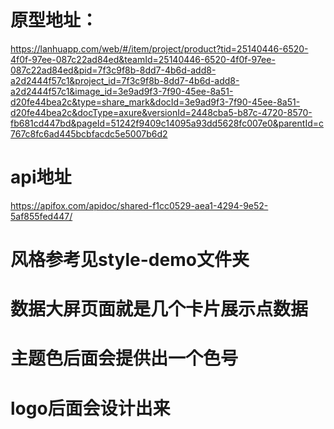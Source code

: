# 原型地址：
https://lanhuapp.com/web/#/item/project/product?tid=25140446-6520-4f0f-97ee-087c22ad84ed&teamId=25140446-6520-4f0f-97ee-087c22ad84ed&pid=7f3c9f8b-8dd7-4b6d-add8-a2d2444f57c1&project_id=7f3c9f8b-8dd7-4b6d-add8-a2d2444f57c1&image_id=3e9ad9f3-7f90-45ee-8a51-d20fe44bea2c&type=share_mark&docId=3e9ad9f3-7f90-45ee-8a51-d20fe44bea2c&docType=axure&versionId=2448cba5-b87c-4720-8570-fb681cd447bd&pageId=51242f9409c14095a93dd5628fc007e0&parentId=c767c8fc6ad445bcbfacdc5e5007b6d2
# api地址
https://apifox.com/apidoc/shared-f1cc0529-aea1-4294-9e52-5af855fed447/
# 风格参考见style-demo文件夹
# 数据大屏页面就是几个卡片展示点数据
# 主题色后面会提供出一个色号
# logo后面会设计出来
